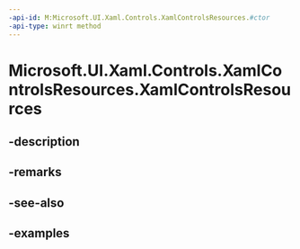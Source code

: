```yaml
---
-api-id: M:Microsoft.UI.Xaml.Controls.XamlControlsResources.#ctor
-api-type: winrt method
---
```


<!-- Method syntax.
public XamlControlsResources.XamlControlsResources()
-->

# Microsoft.UI.Xaml.Controls.XamlControlsResources.XamlControlsResources

## -description

## -remarks

## -see-also

## -examples

